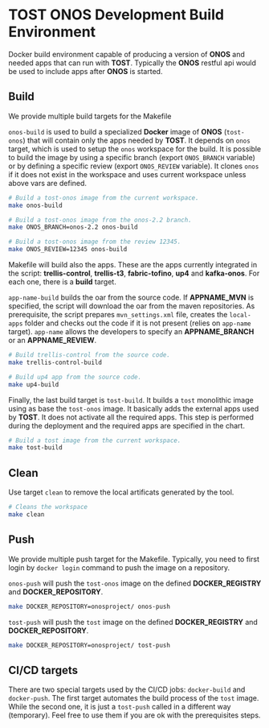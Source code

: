 # TOST ONOS Development Build Environment

Docker build environment capable of producing a version of **ONOS** and needed apps that can run with **TOST**. Typically the **ONOS** restful api would be used to include apps after **ONOS** is started.

## Build

We provide multiple build targets for the Makefile

`onos-build` is used to build a specialized **Docker** image of **ONOS** (`tost-onos`) that will contain only the apps needed by **TOST**. It depends on `onos` target, which is used to setup the `onos` workspace for the build. It is possible to build the image by using a specific branch (export `ONOS_BRANCH` variable) or by defining a specific review (export `ONOS_REVIEW` variable). It clones `onos` if it does not exist in the workspace and uses current workspace unless above vars are defined.

```sh
# Build a tost-onos image from the current workspace.
make onos-build
```

```sh
# Build a tost-onos image from the onos-2.2 branch.
make ONOS_BRANCH=onos-2.2 onos-build
```

```sh
# Build a tost-onos image from the review 12345.
make ONOS_REVIEW=12345 onos-build
```

Makefile will build also the apps. These are the apps currently integrated in the script: **trellis-control**, **trellis-t3**, **fabric-tofino**, **up4** and **kafka-onos**. For each one, there is a **build** target.

`app-name-build` builds the oar from the source code. If **APPNAME_MVN** is specified, the script will download the oar from the maven repositories. As prerequisite, the script prepares `mvn_settings.xml` file, creates the `local-apps` folder and checks out the code if it is not present (relies on `app-name` target). `app-name` allows the developers to specify an **APPNAME_BRANCH** or an **APPNAME_REVIEW**.

```sh
# Build trellis-control from the source code.
make trellis-control-build
```

```sh
# Build up4 app from the source code.
make up4-build
```

Finally, the last build target is `tost-build`. It builds a `tost` monolithic image using as base the `tost-onos` image. It basically adds the external apps used by **TOST**. It does not activate all the required apps. This step is performed during the deployment and the required apps are specified in the chart.

```sh
# Build a tost image from the current workspace.
make tost-build
```

## Clean

Use target `clean` to remove the local artificats generated by the tool.

```sh
# Cleans the workspace
make clean
```

## Push

We provide multiple push target for the Makefile. Typically, you need to first login by `docker login` command to push the image on a repository.

`onos-push` will push the `tost-onos` image on the defined **DOCKER_REGISTRY** and **DOCKER_REPOSITORY**.

```sh
make DOCKER_REPOSITORY=onosproject/ onos-push
```

`tost-push` will push the `tost` image on the defined **DOCKER_REGISTRY** and **DOCKER_REPOSITORY**.

```sh
make DOCKER_REPOSITORY=onosproject/ tost-push
```

## CI/CD targets

There are two special targets used by the CI/CD jobs: `docker-build` and `docker-push`. The first target automates the build process of the `tost` image. While the second one, it is just a `tost-push` called in a different way (temporary). Feel free to use them if you are ok with the prerequisites steps.
